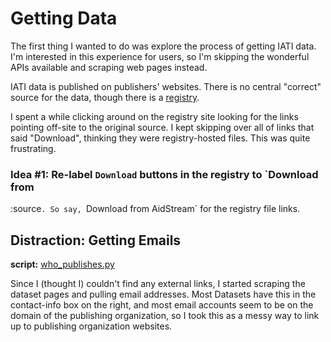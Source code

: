 
Getting Data
============

The first thing I wanted to do was explore the process of getting IATI data.
I'm interested in this experience for users, so I'm skipping the wonderful APIs
available and scraping web pages instead.

IATI data is published on publishers' websites. There is no central "correct"
source for the data, though there is a [registry](http://www.iatiregistry.org).

I spent a while clicking around on the registry site looking for the links
pointing off-site to the original source. I kept skipping over all of links
that said "Download", thinking they were registry-hosted files. This was quite
frustrating.

### Idea #1: Re-label `Download` buttons in the registry to `Download from
:source`. So say, `Download from AidStream` for the registry file links.


Distraction: Getting Emails
---------------------------

**script:** [who_publishes.py](who_publishes.py)

Since I (thought I) couldn't find any external links, I started scraping the
dataset pages and pulling email addresses. Most Datasets have this in the
contact-info box on the right, and most email accounts seem to be on the domain
of the publishing organization, so I took this as a messy way to link up to
publishing organization websites.
